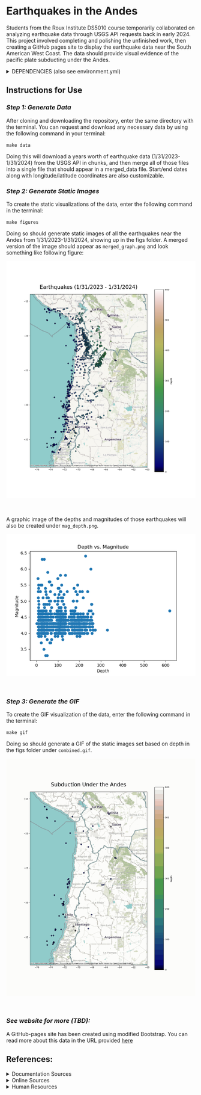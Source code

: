 # Earthquakes in the Andes
Students from the Roux Institute DS5010 course temporarily collaborated on analyzing earthquake data through USGS API requests back in early 2024. This project involved completing and polishing the unfinished work, then creating a GitHub pages site to display the earthquake data near the South American West Coast. The data should provide visual evidence of the pacific plate subducting under the Andes.
<details>
  <summary>DEPENDENCIES (also see environment.yml)</summary>
  <ul>
    <li>Python 3.7+</li>
    <li>Requests</li>
    <li>GNU Make</li>
    <li>Pandas</li>
    <li>Geopandas</li>
    <li>Contextily</li>
    <li>ImageIO</li>
  </ul>
</details>

## Instructions for Use
### *Step 1: Generate Data*
After cloning and downloading the repository, enter the same directory with the terminal. You can request and download any necessary data by using the following command in your terminal:
```
make data
```
Doing this will download a years worth of earthquake data (1/31/2023-1/31/2024) from the USGS API in chunks, and then merge all of those files into a single file that should appear in a merged_data file. Start/end dates along with longitude/latitude coordinates are also customizable.

### *Step 2: Generate Static Images*
To create the static visualizations of the data, enter the following command in the terminal:
```
make figures
```
Doing so should generate static images of all the earthquakes near the Andes from 1/31/2023-1/31/2024, showing up in the figs folder. A merged version of the image should appear as `merged_graph.png` and look something like following figure:

<p align="center">
    <img src="figs/merged_graph.png" width="550">
</p><br>

A graphic image of the depths and magnitudes of those earthquakes will also be created under `mag_depth.png`.

<p align="center">
    <img src="figs/mag_depth.png" width="550">
</p><br>

### *Step 3: Generate the GIF*
To create the GIF visualization of the data, enter the following command in the terminal:
```
make gif
```
Doing so should generate a GIF of the static images set based on depth in the figs folder under `combined.gif`.
<p align="center">
    <img src="figs/combined.gif" width="550">
</p><br>

### *See website for more (TBD):*
A GitHub-pages site has been created using modified Bootstrap. You can read more about this data in the URL provided [here](https://charvander.github.io/usgs_earthquake_analysis/)


## References:
<details>
  <summary>Documentation Sources</summary>
  <ul>
    <li>Python <a href="https://www.python.org/downloads/">here</a></li>
    <li>Requests <a href="https://pypi.org/project/requests/">here</a></li>
    <li>GNU Make <a href="https://www.gnu.org/software/make/manual/make.html">here</a></li>
    <li>Pandas <a href="https://pandas.pydata.org">here</a></li>
    <li>Geopandas <a href="https://geopandas.org/en/stable/">here</a></li>
    <li>Contextily <a href="https://pypi.org/project/contextily/">here</a> and <a href="https://contextily.readthedocs.io/en/latest/">here</a></li>
    <li>ImageIO <a href="https://pypi.org/project/imageio/">here</a> and <a href="https://imageio.readthedocs.io/en/stable/">here</a></li>
    <li>USGS API Documentation <a href="https://earthquake.usgs.gov/fdsnws/event/1/">here</a></li>
  </ul>
</details>
<details>
<summary>Online Sources</summary>
  <ul>
    <li>tbd</li>
  </ul>
</details>
<details>
<summary>Human Resources</summary>
  <ul>
    <li>tbd</li>
  </ul>
</details>